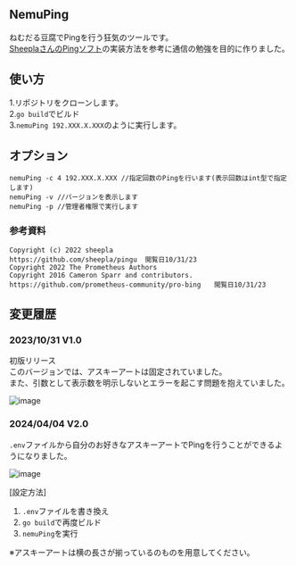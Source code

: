 ## NemuPing
ねむだる豆腐でPingを行う狂気のツールです。  
[SheeplaさんのPingソフト](https://github.com/sheepla/pingu)の実装方法を参考に通信の勉強を目的に作りました。

## 使い方
1.リポジトリをクローンします。  
2.`go build`でビルド  
3.`nemuPing 192.XXX.X.XXX`のように実行します。  

## オプション
```shell
nemuPing -c 4 192.XXX.X.XXX //指定回数のPingを行います(表示回数はint型で指定します)  
nemuPing -v //バージョンを表示します
nemuPing -p //管理者権限で実行します
```

### 参考資料
```
Copyright (c) 2022 sheepla
https://github.com/sheepla/pingu  閲覧日10/31/23
Copyright 2022 The Prometheus Authors
Copyright 2016 Cameron Sparr and contributors.
https://github.com/prometheus-community/pro-bing　　閲覧日10/31/23 
```

## 変更履歴

### 2023/10/31 V1.0
初版リリース  
このバージョンでは、アスキーアートは固定されていました。  
また、引数として表示数を明示しないとエラーを起こす問題を抱えていました。  

![image](https://github.com/CAT5NEKO/nemuping/assets/111590457/f7724159-3ee5-41ad-96d9-2bb1e217240b)


### 2024/04/04 V2.0
`.env`ファイルから自分のお好きなアスキーアートでPingを行うことができるようになりました。

![image](https://github.com/CAT5NEKO/nemuping/assets/111590457/d98df370-119e-4735-820c-48c2286081ff)


[設定方法]

1. `.env`ファイルを書き換え
2. `go build`で再度ビルド
3. `nemuPing`を実行

※アスキーアートは横の長さが揃っているのものを用意してください。
